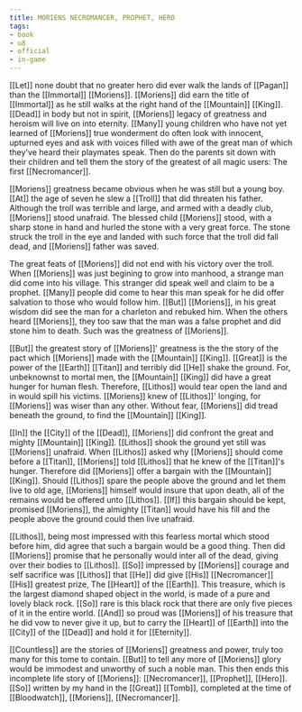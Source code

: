 ```yaml
---
title: MORIENS NECROMANCER, PROPHET, HERO
tags:
- book
- u8
- official
- in-game
---
```


  
[[Let]] none doubt that no greater hero did ever walk the lands of [[Pagan]] than the [[Immortal]] [[Moriens]]. [[Moriens]] did earn the title of [[Immortal]] as he still walks at the right hand of the [[Mountain]] [[King]]. [[Dead]] in body but not in spirit, [[Moriens]] legacy of greatness and heroism will live on into eternity. [[Many]] young children who have not yet learned of [[Moriens]] true wonderment do often look with innocent, upturned eyes and ask with voices filled with awe of the great man of which they've heard their playmates speak. Then do the parents sit down with their children and tell them the story of the greatest of all magic users: The first [[Necromancer]].  
  
[[Moriens]] greatness became obvious when he was still but a young boy. [[At]] the age of seven he slew a [[Troll]] that did threaten his father. Although the troll was terrible and large, and armed with a deadly club, [[Moriens]] stood unafraid. The blessed child [[Moriens]] stood, with a sharp stone in hand and hurled the stone with a very great force. The stone struck the troll in the eye and landed with such force that the troll did fall dead, and [[Moriens]] father was saved.  
  
The great feats of [[Moriens]] did not end with his victory over the troll. When [[Moriens]] was just begining to grow into manhood, a strange man did come into his village. This stranger did speak well and claim to be a prophet. [[Many]] people did come to hear this man speak for he did offer salvation to those who would follow him. [[But]] [[Moriens]], in his great wisdom did see the man for a charleton and rebuked him. When the others heard [[Moriens]], they too saw that the man was a false prophet and did stone him to death. Such was the greatness of [[Moriens]].  
  
[[But]] the greatest story of [[Moriens]]' greatness is the the story of the pact which [[Moriens]] made with the [[Mountain]] [[King]]. [[Great]] is the power of the [[Earth]] [[Titan]] and terribly did [[He]] shake the ground. For, unbeknownst to mortal men, the [[Mountain]] [[King]] did have a great hunger for human flesh. Therefore, [[Lithos]] would tear open the land and in would spill his victims. [[Moriens]] knew of [[Lithos]]' longing, for [[Moriens]] was wiser than any other. Without fear, [[Moriens]] did tread beneath the ground, to find the [[Mountain]] [[King]].  
  
[[In]] the [[City]] of the [[Dead]], [[Moriens]] did confront the great and mighty [[Mountain]] [[King]]. [[Lithos]] shook the ground yet still was [[Moriens]] unafraid. When [[Lithos]] asked why [[Moriens]] should come before a [[Titan]], [[Moriens]] told [[Lithos]] that he knew of the [[Titan]]'s hunger. Therefore did [[Moriens]] offer a bargain with the [[Mountain]] [[King]]. Should [[Lithos]] spare the people above the ground and let them live to old age, [[Moriens]] himself would insure that upon death, all of the remains would be offered unto [[Lithos]]. [[If]] this bargain should be kept, promised [[Moriens]], the almighty [[Titan]] would have his fill and the people above the ground could then live unafraid.  
  
[[Lithos]], being most impressed with this fearless mortal which stood before him, did agree that such a bargain would be a good thing. Then did [[Moriens]] promise that he personally would inter all of the dead, giving over their bodies to [[Lithos]]. [[So]] impressed by [[Moriens]] courage and self sacrifice was [[Lithos]] that [[He]] did give [[His]] [[Necromancer]] [[His]] greatest prize, The [[Heart]] of the [[Earth]]. This treasure, which is the largest diamond shaped object in the world, is made of a pure and lovely black rock. [[So]] rare is this black rock that there are only five pieces of it in the entire world. [[And]] so proud was [[Moriens]] of his treasure that he did vow to never give it up, but to carry the [[Heart]] of [[Earth]] into the [[City]] of the [[Dead]] and hold it for [[Eternity]].  
  
[[Countless]] are the stories of [[Moriens]] greatness and power, truly too many for this tome to contain. [[But]] to tell any more of [[Moriens]] glory would be immodest and unworthy of such a noble man. This then ends this incomplete life story of [[Moriens]]: [[Necromancer]], [[Prophet]], [[Hero]]. [[So]] written by my hand in the [[Great]] [[Tomb]], completed at the time of [[Bloodwatch]], [[Moriens]], [[Necromancer]].